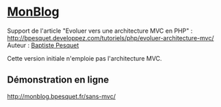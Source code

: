 # [MonBlog](http://github.com/bpesquet/MonBlog)

Support de l'article "Evoluer vers une architecture MVC en PHP" : http://bpesquet.developpez.com/tutoriels/php/evoluer-architecture-mvc/
Auteur : [Baptiste Pesquet](https://github.com/bpesquet)

Cette version initiale n'emploie pas l'architecture MVC.


## Démonstration en ligne

http://monblog.bpesquet.fr/sans-mvc/
